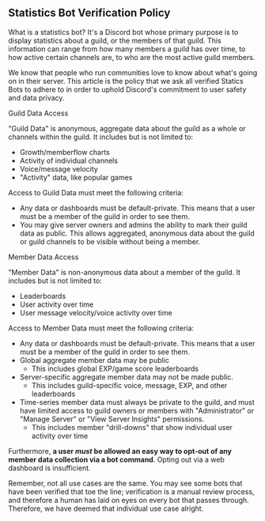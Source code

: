 <h2>Statistics Bot Verification Policy</h2>
<p>What is a statistics bot? It's a Discord bot whose primary purpose is to display statistics about a guild, or the members of that guild. This information can range from how many members a guild has over time, to how active certain channels are, to who are the most active guild members.</p>
<p>We know that people who run communities love to know about what's going on in their server. This article is the policy that we ask all verified Statics Bots to adhere to in order to uphold Discord's commitment to user safety and data privacy.</p>
<p id="guild-data-access callout">Guild Data Access</p>
<p>"Guild Data" is anonymous, aggregate data about the guild as a whole or channels within the guild. It includes but is not limited to:</p>
<ul>
    <li>Growth/memberflow charts</li>
    <li>Activity of individual channels</li>
    <li>Voice/message velocity</li>
    <li>"Activity" data, like popular games</li>
</ul>
<p>Access to Guild Data must meet the following criteria:</p>
<ul>
    <li>Any data or dashboards must be default-private. This means that a user must be a member of the guild in order to see them.</li>
    <li>You may give server owners and admins the ability to mark their guild data as public. This allows aggregated, anonymous data about the guild or guild channels to be visible without being a member.</li>
</ul>
<p id="member-data-access">Member Data Access</p>
<p>"Member Data" is non-anonymous data about a member of the guild. It includes but is not limited to:</p>
<ul>
    <li>Leaderboards</li>
    <li>User activity over time</li>
    <li>User message velocity/voice activity over time</li>
</ul>
<p>Access to Member Data must meet the following criteria:</p>
<ul>
    <li>Any data or dashboards must be default-private. This means that a user must be a member of the guild in order to see them.</li>
    <li>Global aggregate member data may be public
        <ul>
            <li>This includes global EXP/game score leaderboards</li>
        </ul>
    </li>
    <li>Server-specific aggregate member data may not be made public.
        <ul>
            <li>This includes guild-specific voice, message, EXP, and other leaderboards</li>
        </ul>
    </li>
    <li>Time-series member data must always be private to the guild, and must have limited access to guild owners or members with "Administrator" or "Manage Server" or "View Server Insights" permissions.
        <ul>
            <li>This includes member "drill-downs" that show individual user activity over time</li>
        </ul>
    </li>
</ul>
<p>Furthermore, <strong>a user <em>must</em> be allowed an easy way to opt-out of any member data collection via a bot command</strong>. Opting out via a web dashboard is insufficient.</p>
<p>Remember, not all use cases are the same. You may see some bots that have been verified that toe the line; verification is a manual review process, and therefore a human has laid on eyes on every bot that passes through. Therefore, we have deemed that individual use case alright.</p>